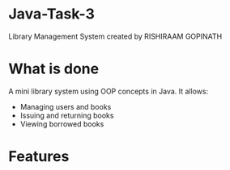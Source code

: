# Java-Task-3
Library Management System created by RISHIRAAM GOPINATH

# What is done
A mini library system using OOP concepts in Java. It allows:
- Managing users and books
- Issuing and returning books
- Viewing borrowed books

# Features
